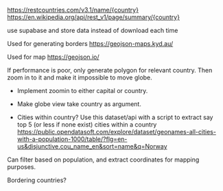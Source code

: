 https://restcountries.com/v3.1/name/{country}
https://en.wikipedia.org/api/rest_v1/page/summary/{country}

use supabase and store data instead of download each time

Used for generating borders
https://geojson-maps.kyd.au/

Used for map
https://geojson.io/

If performance is poor, only generate polygon for relevant country. Then zoom in to it and make it impossible to move globe.

- Implement zoomin to either capital or country.
- Make globe view take country as argument.

- Cities within country?
Use this dataset/api with a script to extract say top 5 (or less if none exist) cities within a country
https://public.opendatasoft.com/explore/dataset/geonames-all-cities-with-a-population-1000/table/?flg=en-us&disjunctive.cou_name_en&sort=name&q=Norway

Can filter based on population, and extract coordinates for mapping purposes.

Bordering countries?